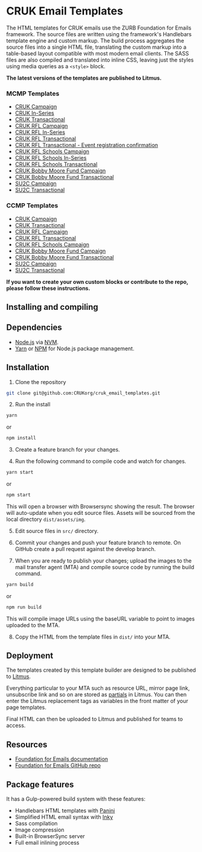 # CRUK Email Templates

The HTML templates for CRUK emails use the ZURB Foundation for Emails framework. The source files are written using the framework's Handlebars template engine and custom markup. The build process aggregates the source files into a single HTML file, translating the custom markup into a table-based layout compatible with most modern email clients. The SASS files are also compiled and translated into inline CSS, leaving just the styles using media queries as a `<style>` block.

**The latest versions of the templates are published to Litmus.**

### MCMP Templates

* [CRUK Campaign](https://litmus.com/builder/6114cbd)
* [CRUK In-Series](https://litmus.com/builder/6b0d08b)
* [CRUK Transactional](https://litmus.com/builder/64fdbc7)
* [CRUK RFL Campaign](https://litmus.com/builder/0de4926)
* [CRUK RFL In-Series](https://litmus.com/builder/8016ed0)
* [CRUK RFL Transactional](https://litmus.com/builder/6392e82)
* [CRUK RFL Transactional - Event registration confirmation](https://litmus.com/builder/8222198)
* [CRUK RFL Schools Campaign](https://litmus.com/builder/6d01e2f)
* [CRUK RFL Schools In-Series](https://litmus.com/builder/db6e565)
* [CRUK RFL Schools Transactional](https://litmus.com/builder/941c1fc)
* [CRUK Bobby Moore Fund Campaign](https://litmus.com/builder/c7394f7)
* [CRUK Bobby Moore Fund Transactional](https://litmus.com/builder/9d98586)
* [SU2C Campaign](https://litmus.com/builder/890ec44)
* [SU2C Transactional](https://litmus.com/builder/2e8de51)

### CCMP Templates

* [CRUK Campaign](https://litmus.com/builder/677040f)
* [CRUK Transactional](https://litmus.com/builder/8581508)
* [CRUK RFL Campaign](https://litmus.com/builder/48d90c0)
* [CRUK RFL Transactional](https://litmus.com/builder/01b415a)
* [CRUK RFL Schools Campaign](https://litmus.com/builder/a83d8e1)
* [CRUK Bobby Moore Fund Campaign](https://litmus.com/builder/6894176)
* [CRUK Bobby Moore Fund Transactional](https://litmus.com/builder/65061df)
* [SU2C Campaign](https://litmus.com/builder/26e7f07)
* [SU2C Transactional](https://litmus.com/builder/8c53026)

**If you want to create your own custom blocks or contribute to the repo, please follow these instructions.**

## Installing and compiling

## Dependencies

* [Node.js](https://nodejs.org/en/) via [NVM](https://github.com/creationix/nvm).
* [Yarn](https://yarnpkg.com/en/) or [NPM](https://www.npmjs.com/) for Node.js package management.

## Installation

1. Clone the repository

```bash
git clone git@github.com:CRUKorg/cruk_email_templates.git
```

2. Run the install

```bash
yarn
```
or
```bash
npm install
```

3. Create a feature branch for your changes.

4. Run the following command to compile code and watch for changes.

```bash
yarn start
```
or
```bash
npm start
```

This will open a browser with Browsersync showing the result. The browser will auto-update when you edit source files. Assets will be sourced from the local directory `dist/assets/img`.

5. Edit source files in `src/` directory.

6. Commit your changes and push your feature branch to remote. On GitHub create a pull request against the develop branch.

7. When you are ready to publish your changes; upload the images to the mail transfer agent (MTA) and compile source code by running the build command.

```bash
yarn build
```
or
```bash
npm run build
```

This will compile image URLs using the baseURL variable to point to images uploaded to the MTA.

8. Copy the HTML from the template files in `dist/` into your MTA.

## Deployment

The templates created by this template builder are designed to be published to [Litmus](https://litmus.com).

Everything particular to your MTA such as resource URL, mirror page link, unsubscribe link and so on are stored as [partials](https://litmus.com/blog/create-and-manage-dynamic-code-blocks-easily-with-partials) in Litmus. You can then enter the Litmus replacement tags as variables in the front matter of your page templates.

Final HTML can then be uploaded to Litmus and published for teams to access.

## Resources

* [Foundation for Emails documentation](http://foundation.zurb.com/emails/docs/)
* [Foundation for Emails GitHub repo](https://github.com/zurb/foundation-emails)

## Package features

It has a Gulp-powered build system with these features:

- Handlebars HTML templates with [Panini](http://github.com/zurb/panini)
- Simplified HTML email syntax with [Inky](http://github.com/zurb/inky)
- Sass compilation
- Image compression
- Built-in BrowserSync server
- Full email inlining process
